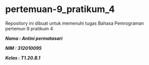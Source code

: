 # pertemuan-9_pratikum_4
Repository ini dibuat untuk memenuhi tugas Bahasa Pemrograman pertemun 9 pratikum 4

***Nama      : Antini permatasari***

***NIM       : 312010095***

***Kelas     : T1.20.B.1***

     
